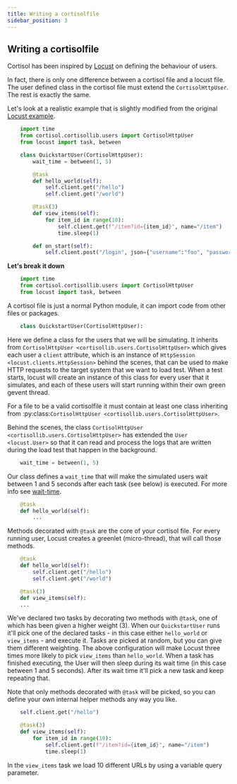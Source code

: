 ```yaml
---
title: Writing a cortisolfile
sidebar_position: 3
---
```


## Writing a cortisolfile

Cortisol has been inspired by [Locust](https://docs.locust.io/en/stable/writing-a-locustfile.html) on defining the behaviour of users.

In fact, there is only one difference between a cortisol file and a locust file. The user defined class in the cortisol file must extend the `CortisolHttpUser`. The rest is exactly the same.

Let's look at a realistic example that is slightly modified from the original [Locust example](https://docs.locust.io/en/stable/writing-a-locustfile.html).

```python
    import time
    from cortisol.cortisollib.users import CortisolHttpUser
    from locust import task, between

    class QuickstartUser(CortisolHttpUser):
        wait_time = between(1, 5)

        @task
        def hello_world(self):
            self.client.get("/hello")
            self.client.get("/world")

        @task(3)
        def view_items(self):
            for item_id in range(10):
                self.client.get(f"/item?id={item_id}", name="/item")
                time.sleep(1)

        def on_start(self):
            self.client.post("/login", json={"username":"foo", "password":"bar"})
```

**Let's break it down**


```python
    import time
    from cortisol.cortisollib.users import CortisolHttpUser
    from locust import task, between
```

A cortisol file is just a normal Python module, it can import code from other files or packages.

```python
    class QuickstartUser(CortisolHttpUser):
```

Here we define a class for the users that we will be simulating. It inherits from
`CortisolHttpUser <cortisollib.users.CortisolHttpUser>` which gives each user a ``client`` attribute,
which is an instance of `HttpSession <locust.clients.HttpSession>` behind the scenes, that
can be used to make HTTP requests to the target system that we want to load test. When a test starts,
locust will create an instance of this class for every user that it simulates, and each of these
users will start running within their own green gevent thread.

For a file to be a valid cortisolfile it must contain at least one class inheriting from :py:class:`CortisolHttpUser <cortisollib.users.CortisolHttpUser>`.

Behind the scenes, the class `CortisolHttpUser <cortisollib.users.CortisolHttpUser>` has extended the `User <locust.User>` so that it can read and process the logs that are written during the load test that happen in the background.

```python
    wait_time = between(1, 5)
```

Our class defines a ``wait_time`` that will make the simulated users wait between 1 and 5 seconds after each task (see below)
is executed. For more info see [wait-time](https://docs.locust.io/en/stable/writing-a-locustfile.html#wait-time).

```python
    @task
    def hello_world(self):
        ...
```

Methods decorated with ``@task`` are the core of your cortisol file. For every running user,
Locust creates a greenlet (micro-thread), that will call those methods.

```python
    @task
    def hello_world(self):
        self.client.get("/hello")
        self.client.get("/world")

    @task(3)
    def view_items(self):
    ...
```

We've declared two tasks by decorating two methods with ``@task``, one of which has been given a higher weight (3).
When our ``QuickstartUser`` runs it'll pick one of the declared tasks - in this case either ``hello_world`` or
``view_items`` - and execute it. Tasks are picked at random, but you can give them different weighting. The above
configuration will make Locust three times more likely to pick ``view_items`` than ``hello_world``. When a task has
finished executing, the User will then sleep during its wait time (in this case between 1 and 5 seconds).
After its wait time it'll pick a new task and keep repeating that.

Note that only methods decorated with ``@task`` will be picked, so you can define your own internal helper methods any way you like.

```python
    self.client.get("/hello")
```

```python
    @task(3)
    def view_items(self):
        for item_id in range(10):
            self.client.get(f"/item?id={item_id}", name="/item")
            time.sleep(1)
```

In the ``view_items`` task we load 10 different URLs by using a variable query parameter.
